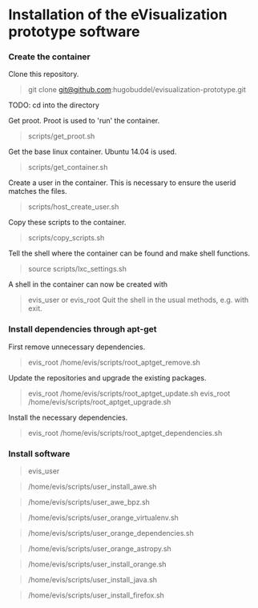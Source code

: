 # Installation of the eVisualization prototype software

### Create the container

Clone this repository.
> git clone git@github.com:hugobuddel/evisualization-prototype.git

TODO: cd into the directory

Get proot. Proot is used to 'run' the container.
> scripts/get_proot.sh 

Get the base linux container. Ubuntu 14.04 is used.
> scripts/get_container.sh

Create a user in the container. This is necessary to ensure the userid matches the files.
> scripts/host_create_user.sh

Copy these scripts to the container.
> scripts/copy_scripts.sh

Tell the shell where the container can be found and make shell functions.
> source scripts/lxc_settings.sh

A shell in the container can now be created with
> evis_user
or
> evis_root
Quit the shell in the usual methods, e.g. with exit.

### Install dependencies through apt-get

First remove unnecessary dependencies.
> evis_root /home/evis/scripts/root_aptget_remove.sh

Update the repositories and upgrade the existing packages.
> evis_root /home/evis/scripts/root_aptget_update.sh
> evis_root /home/evis/scripts/root_aptget_upgrade.sh

Install the necessary dependencies.
> evis_root /home/evis/scripts/root_aptget_dependencies.sh

### Install software

> evis_user

> /home/evis/scripts/user_install_awe.sh

> /home/evis/scripts/user_awe_bpz.sh

> /home/evis/scripts/user_orange_virtualenv.sh

> /home/evis/scripts/user_orange_dependencies.sh

> /home/evis/scripts/user_orange_astropy.sh

> /home/evis/scripts/user_install_orange.sh

> /home/evis/scripts/user_install_java.sh

> /home/evis/scripts/user_install_firefox.sh 
